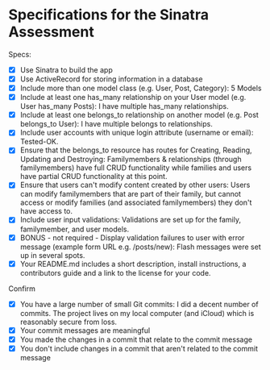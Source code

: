 # Specifications for the Sinatra Assessment

Specs:
- [x] Use Sinatra to build the app
- [x] Use ActiveRecord for storing information in a database
- [x] Include more than one model class (e.g. User, Post, Category): 5 Models
- [x] Include at least one has_many relationship on your User model (e.g. User has_many Posts): I have multiple has_many relationships.
- [x] Include at least one belongs_to relationship on another model (e.g. Post belongs_to User): I have multiple belongs to relationships.
- [x] Include user accounts with unique login attribute (username or email): Tested-OK.
- [x] Ensure that the belongs_to resource has routes for Creating, Reading, Updating and Destroying: Familymembers & relationships (through familymembers) have full CRUD functionality while families and users have partial CRUD functionality at this point.
- [x] Ensure that users can't modify content created by other users: Users can modify familymembers that are part of their family, but cannot access or modify families (and associated familymembers) they don't have access to.
- [x] Include user input validations: Validations are set up for the family, familymember, and user models.
- [x] BONUS - not required - Display validation failures to user with error message (example form URL e.g. /posts/new): Flash messages were set up in several spots.
- [x] Your README.md includes a short description, install instructions, a contributors guide and a link to the license for your code.

Confirm
- [x] You have a large number of small Git commits: I did a decent number of commits.  The project lives on my local computer (and iCloud) which is reasonably secure from loss.
- [x] Your commit messages are meaningful
- [x] You made the changes in a commit that relate to the commit message
- [x] You don't include changes in a commit that aren't related to the commit message
